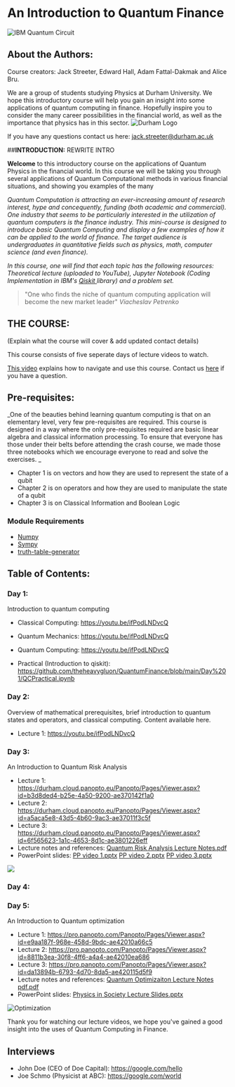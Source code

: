 # An Introduction to Quantum Finance
![IBM Quantum Circuit](https://www.extremetech.com/wp-content/uploads/2019/01/IBM-Quantum-banner-size-640x353.jpg) 

## **About the Authors:** 

Course creators: Jack Streeter, Edward Hall, Adam Fattal-Dakmak and Alice Bru.

We are a group of students studying Physics at Durham University. We hope this introductory course will help you gain an insight into some applications of quantum computing in finance. Hopefully inspire you to consider the many career possibilities in the financial world, as well as the importance that physics has in this sector. 
![Durham Logo](https://www.publicengagement.ac.uk/sites/default/files/styles/content_width/public/job/durham-uni-logo.jpg?itok=_VJT4C1X)

If you have any questions contact us here: 
jack.streeter@durham.ac.uk



##**INTRODUCTION:** REWRITE INTRO

**Welcome** to this introductory course on the applications of Quantum Physics in the financial world. In this course we will be taking you through several applications of Quantum Computational methods in various financial situations, and showing you examples of the many 

_Quantum Computation is attracting an ever-increasing amount of research interest, hype and concequently, funding (both academic and commercial). One industry that seems to be particularly interested in the utilization of quantum computers is the finance industry. This mini-course is designed to introduce basic Quantum Computing and display a few examples of how it can be applied to the world of finance. The target audience is undergraduates in quantitative fields such as physics, math, computer science (and even finance)._

_In this course, one will find that each topic has the following resources: Theoretical lecture (uploaded to YouTube), Jupyter Notebook (Coding Implementation in IBM's <a href=https://qiskit.org>Qiskit </a> library) and a problem set._

> "One who finds the niche of quantum computing application will become the new market leader" _Viacheslav Petrenko_

## THE COURSE: 
(Explain what the course will cover & add updated contact details)

This course consists of five seperate days of lecture videos to watch. 

<a href="https://google.com"> This video</a> explains how to navigate and use this course. Contact us <a href="https://email.com">here</a> if you have a question.


## Pre-requisites:

_One of the beauties behind learning quantum computing is that on an elementary level, very few pre-requisites are required. This course is designed in a way where the only pre-requisites required are basic linear algebra and classical information processing. To ensure that everyone has those under their belts before attending the crash course, we made those three notebooks which we encourage everyone to read and solve the exercises.
_
 - Chapter 1 is on vectors and how they are used to represent the state of a qubit
 - Chapter 2 is on operators and how they are used to manipulate the state of a qubit
 - Chapter 3 is on Classical Information and Boolean Logic


 ### Module Requirements
 
 - [Numpy](https://numpy.org)
 - [Sympy](https://www.sympy.org/en/index.html)
 - [truth-table-generator](https://pypi.org/project/truth-table-generator/)

 ## Table of Contents:

### Day 1: 
Introduction to quantum computing

 - Classical Computing: https://youtu.be/ifPodLNDvcQ
 - Quantum Mechanics: https://youtu.be/ifPodLNDvcQ
 - Quantum Computing: https://youtu.be/ifPodLNDvcQ

 - Practical (Introduction to qiskit): https://github.com/theheavygluon/QuantumFinance/blob/main/Day%201/QCPractical.ipynb

### Day 2: 
Overview of mathematical prerequisites, brief introduction to quantum states and operators, and classical computing. Content available here.

 - Lecture 1: https://youtu.be/ifPodLNDvcQ

### Day 3: 
An Introduction to Quantum Risk Analysis

 - Lecture 1: https://durham.cloud.panopto.eu/Panopto/Pages/Viewer.aspx?id=b3d8ded4-b25e-4a50-9200-ae370142f1a0
 - Lecture 2: https://durham.cloud.panopto.eu/Panopto/Pages/Viewer.aspx?id=a5aca5e8-43d5-4b60-9ac3-ae37011f3c5f
 - Lecture 3: https://durham.cloud.panopto.eu/Panopto/Pages/Viewer.aspx?id=6f565623-1a1c-4653-8d1c-ae3801226eff
 - Lecture notes and references: [Quantum Risk Analysis Lecture Notes.pdf](https://github.com/theheavygluon/QuantumFinance/files/8112521/Quantum.Risk.Analysis.Lecture.Notes.pdf)
 - PowerPoint slides: [PP video 1.pptx](https://github.com/theheavygluon/QuantumFinance/files/8110686/PP.video.1.pptx)
                      [PP video 2.pptx](https://github.com/theheavygluon/QuantumFinance/files/8110651/PP.video.2.pptx)
                      [PP video 3.pptx](https://github.com/theheavygluon/QuantumFinance/files/8110603/PP.video.3.pptx)
                      
 ![](https://globalriskinstitute.org/wp-content/uploads/2017/01/iStock-123208401_cropped.jpg)
 





### Day 4: 



### Day 5: 
An Introduction to Quantum optimization

 - Lecture 1: https://pro.panopto.com/Panopto/Pages/Viewer.aspx?id=e9aa187f-968e-458d-9bdc-ae42010a66c5
 - Lecture 2: https://pro.panopto.com/Panopto/Pages/Viewer.aspx?id=8811b3ea-30f8-4ff6-a4a4-ae42010ea686
 - Lecture 3: https://pro.panopto.com/Panopto/Pages/Viewer.aspx?id=da13894b-6793-4d70-8da5-ae420115d5f9
 - Lecture notes and references: [Quantum Optimizaiton Lecture Notes pdf.pdf](https://github.com/theheavygluon/QuantumFinance/files/8119944/Quantum.Optimizaiton.Lecture.Notes.pdf.pdf)
 - PowerPoint slides: [Physics in Society Lecture Slides.pptx](https://github.com/theheavygluon/QuantumFinance/files/8120590/Physics.in.Society.Lecture.Slides.pptx)


![Optimization](https://user-images.githubusercontent.com/97832483/155039841-0a22825f-abd3-4dff-a0ea-a08b68661549.jpeg)

Thank you for watching our lecture videos, we hope you've gained a good insight into the uses of Quantum Computing in Finance.

## Interviews

 - John Doe (CEO of Doe Capital): https://google.com/hello
 - Joe Schmo (Physicist at ABC): https://google.com/world
 



